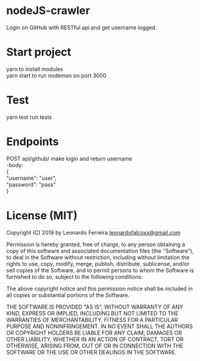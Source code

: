 # nodeJS-crawler
Login on GitHub with RESTful api and get username logged.

# Start project
yarn to install modules <br/>
yarn start to run nodemon on port 3000

# Test
yarn test run tests

# Endpoints
POST api/github/ make login and return username
<br/> -body: <br/>
{<br/>
	"username": "user",<br/>
	"password": "pass"<br/>
}

# License (MIT)
Copyright (C) 2019 by Leonardo Ferreira leonardofalcoxx@gmail.com

Permission is hereby granted, free of charge, to any person obtaining a copy of this software and associated documentation files (the "Software"), to deal in the Software without restriction, including without limitation the rights to use, copy, modify, merge, publish, distribute, sublicense, and/or sell copies of the Software, and to permit persons to whom the Software is furnished to do so, subject to the following conditions:

The above copyright notice and this permission notice shall be included in all copies or substantial portions of the Software.

THE SOFTWARE IS PROVIDED "AS IS", WITHOUT WARRANTY OF ANY KIND, EXPRESS OR IMPLIED, INCLUDING BUT NOT LIMITED TO THE WARRANTIES OF MERCHANTABILITY, FITNESS FOR A PARTICULAR PURPOSE AND NONINFRINGEMENT. IN NO EVENT SHALL THE AUTHORS OR COPYRIGHT HOLDERS BE LIABLE FOR ANY CLAIM, DAMAGES OR OTHER LIABILITY, WHETHER IN AN ACTION OF CONTRACT, TORT OR OTHERWISE, ARISING FROM, OUT OF OR IN CONNECTION WITH THE SOFTWARE OR THE USE OR OTHER DEALINGS IN THE SOFTWARE.
